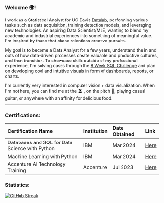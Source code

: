 ### Welcome 🌍!

I work as a Statistical Analyst for UC Davis [Datalab][link], performing various tasks such as data acquisition, training detection models, and leveraging new technologies. An aspiring Data Scientist/MLE, wanting to blend my academic and industrial experiences into something of meaningful value. I'm inspired by those that chase relentless creative pursuits. 

My goal is to become a Data Analyst for a few years, understand the in and outs of how data-driven processes create valuable and productive cultures, and then transition. To showcase skills outside of my professional experience, I'm solving cases through the [8 Week SQL Challenge][sql] and plan on developing cool and intuitive visuals in form of dashboards, reports, or charts.

I'm currently very interested in computer vision + data visualization. When I'm not here, you can find me at the 🏖 , on the pitch 💫, playing casual guitar, or anywhere with an affinity for delicious food. 

[link]:https://datalab.ucdavis.edu/
[sql]:https://8weeksqlchallenge.com/

---

### Certifications:

| Certification Name| Institution | Date Obtained | Link |
| :--- | :--- | :--- | :--- |
| Databases and SQL for Data Science with Python | IBM | Mar 2024 | [Here](https://www.coursera.org/account/accomplishments/verify/9QQF4H7LW76X)
| Machine Learning with Python | IBM | Mar 2024 | [Here](https://www.coursera.org/account/accomplishments/verify/VNJBBWQJM75R)
| Accenture AI Technology Training | Accenture | Jul 2023 | [Here](https://drive.google.com/file/d/1XrLxZeUe7FutpldTslHalLXO3-mvompS/view)

### Statistics:

[![GitHub Streak](https://github-readme-streak-stats-mu-ashy.vercel.app?user=ssunsonic&theme=shadow-purple&border_radius=5&mode=weekly)](https://git.io/streak-stats)

<!--
**ssunsonic/ssunsonic** is a ✨ _special_ ✨ repository because its `README.md` (this file) appears on your GitHub profile.

Here are some ideas to get you started:

- 🔭 I’m currently working on ...
- 🌱 I’m currently learning ...
- 👯 I’m looking to collaborate on ...
- 🤔 I’m looking for help with ...
- 💬 Ask me about ...
- 📫 How to reach me: ...
- 😄 Pronouns: ...
- ⚡ Fun fact: ...
-->
